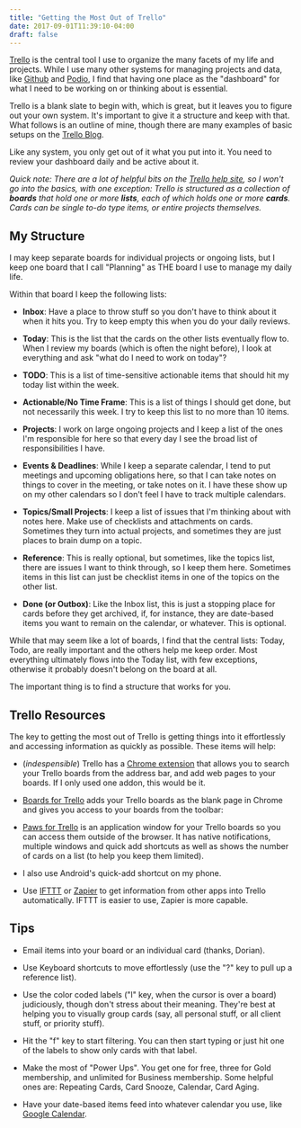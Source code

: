 ```yaml
---
title: "Getting the Most Out of Trello"
date: 2017-09-01T11:39:10-04:00
draft: false
---
```


[Trello](https://trello.com/) is the central tool I use to organize the many facets of my life and projects. While I use many other systems for managing projects and data, like [Github](https://github.com) and [Podio](https://podio.com), I find that having one place as the "dashboard" for what I need to be working on or thinking about is essential.

Trello is a blank slate to begin with, which is great, but it leaves you to figure out your own system. It's important to give it a structure and keep with that. What follows is an outline of mine, though there are many examples of basic setups on the [Trello Blog](https://blog.trello.com/).

Like any system, you only get out of it what you put into it. You need to review your dashboard daily and be active about it.

_Quick note: There are a lot of helpful bits on the [Trello help site](http://help.trello.com/), so I won't go into the basics, with one exception: Trello is structured as a collection of **boards** that hold one or more **lists**, each of which holds one or more **cards**. Cards can be single to-do type items, or entire projects themselves._

## My Structure

I may keep separate boards for individual projects or ongoing lists, but I keep one board that I call "Planning" as THE board I use to manage my daily life.

Within that board I keep the following lists:

- **Inbox**: Have a place to throw stuff so you don't have to think about it when it hits you. Try to keep empty this when you do your daily reviews.

- **Today**: This is the list that the cards on the other lists eventually flow to. When I review my boards (which is often the night before), I look at everything and ask "what do I need to work on today"?

- **TODO**: This is a list of time-sensitive actionable items that should hit my today list within the week.

- **Actionable/No Time Frame**: This is a list of things I should get done, but not necessarily this week. I try to keep this list to no more than 10 items.

- **Projects**: I work on large ongoing projects and I keep a list of the ones I'm responsible for here so that every day I see the broad list of responsibilities I have.

- **Events & Deadlines**: While I keep a separate calendar, I tend to put meetings and upcoming obligations here, so that I can take notes on things to cover in the meeting, or take notes on it. I have these show up on my other calendars so I don't feel I have to track multiple calendars.

- **Topics/Small Projects**: I keep a list of issues that I'm thinking about with notes here. Make use of checklists and attachments on cards. Sometimes they turn into actual projects, and sometimes they are just places to brain dump on a topic.

- **Reference**: This is really optional, but sometimes, like the topics list, there are issues I want to think through, so I keep them here. Sometimes items in this list can just be checklist items in one of the topics on the other list.

- **Done (or Outbox)**: Like the Inbox list, this is just a stopping place for cards before they get archived, if, for instance, they are date-based items you want to remain on the calendar, or whatever. This is optional.

While that may seem like a lot of boards, I find that the central lists: Today, Todo, are really important and the others help me keep order. Most everything ultimately flows into the Today list, with few exceptions, otherwise it probably doesn't belong on the board at all.

The important thing is to find a structure that works for you.



## Trello Resources

The key to getting the most out of Trello is getting things into it effortlessly and accessing information as quickly as possible. These items will help:


- (_indespensible_) Trello has a [Chrome extension](https://chrome.google.com/webstore/detail/trello/dmdidbedhnbabookbkpkgomahnocimke) that allows you to search your Trello boards from the address bar, and add web pages to your boards. If I only used one addon, this would be it.


- [Boards for Trello](https://boardsfortrello.com/) adds your Trello boards as the blank page in Chrome and gives you access to your boards from the toolbar:


- [Paws for Trello](http://friendlyfox.es/pawsfortrello/) is an application window for your Trello boards so you can access them outside of the browser. It has native notifications, multiple windows  and quick add shortcuts as well as shows the number of cards on a list (to help you keep them limited).

- I also use Android's quick-add shortcut on my phone.

- Use [IFTTT](https://ifttt.com/trello) or [Zapier](https://zapier.com/zapbook/trello/) to get information from other apps into Trello automatically. IFTTT is easier to use, Zapier is more capable.




## Tips

- Email items into your board or an individual card (thanks, Dorian).

- Use Keyboard shortcuts to move effortlessly (use the "?" key to pull up a reference list).

- Use the color coded labels ("l" key, when the cursor is over a board) judiciously, though don't stress about their meaning. They're best at helping you to visually group cards (say, all personal stuff, or all client stuff, or priority stuff).

- Hit the "f" key to start filtering. You can then start typing or just hit one of the labels to show only cards with that label.

- Make the most of "Power Ups". You get one for free, three for Gold membership, and unlimited for Business membership. Some helpful ones are: Repeating Cards, Card Snooze, Calendar, Card Aging.

- Have your date-based items feed into whatever calendar you use, like [Google Calendar](http://help.trello.com/article/829-using-trello-with-google-calendar).
